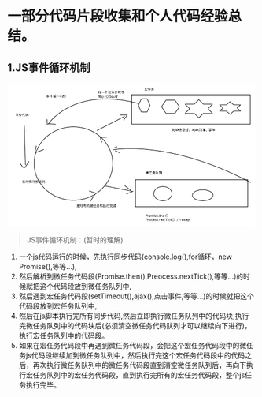 # 一部分代码片段收集和个人代码经验总结。

## 1.JS事件循环机制
![JS事件循环机制](https://github.com/Hoson09/code_fragments_gathered/blob/master/img/事件循环机制.jpg?raw=true)

> JS事件循环机制：(暂时的理解)
1. 一个js代码运行的时候，先执行同步代码(console.log(),for循环，new Promise(),等等...),
2. 然后解析到微任务代码段(Promise.then(),Preocess.nextTick(),等等...)的时候就把这个代码段放到微任务队列中,
3. 然后遇到宏任务代码段(setTimeout(),ajax(),点击事件,等等...)的时候就把这个代码段放到宏任务队列中,
4. 然后在js脚本执行完所有同步代码,然后立即执行微任务队列中的代码块,执行完微任务队列中的代码块后(必须清空微任务代码队列才可以继续向下进行)，执行宏任务队列中的代码段。
5. 如果在宏任务代码段中再遇到微任务代码段，会把这个宏任务代码段中的微任务js代码段继续加到微任务队列中，然后执行完这个宏任务代码段中的代码之后，再次执行微任务队列中的微任务代码段直到清空微任务队列后，再向下执行宏任务队列中的宏任务代码段，直到执行完所有的宏任务代码段，整个js任务执行完毕。